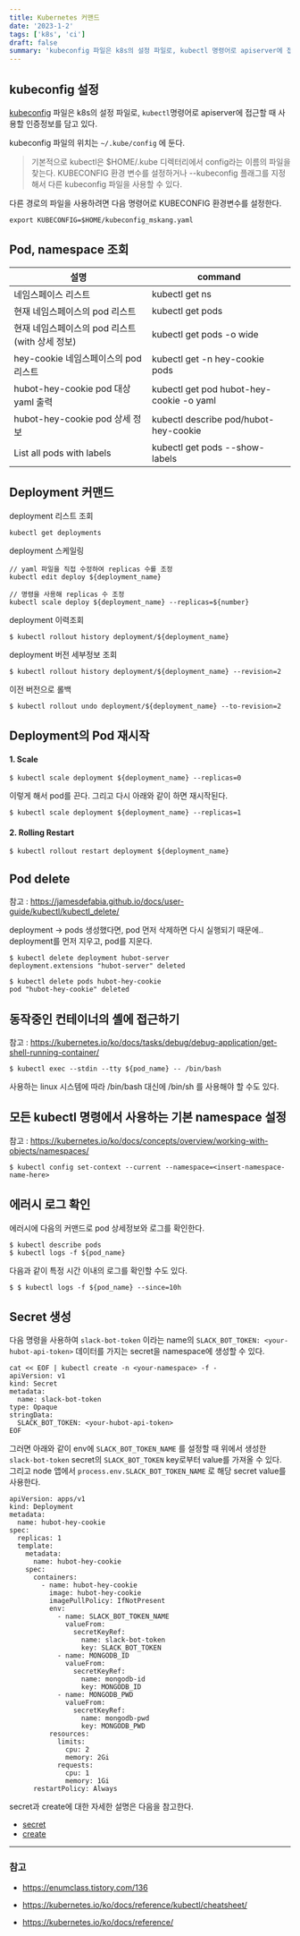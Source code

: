 ```yaml
---
title: Kubernetes 커맨드
date: '2023-1-2'
tags: ['k8s', 'ci']
draft: false
summary: 'kubeconfig 파일은 k8s의 설정 파일로, kubectl 명령어로 apiserver에 접근할 때 사용할 인증정보를 담고 있다.'
---
```


## kubeconfig 설정

[kubeconfig](https://kubernetes.io/ko/docs/concepts/configuration/organize-cluster-access-kubeconfig/) 파일은 k8s의 설정 파일로, `kubectl`명령어로 apiserver에 접근할 때 사용할 인증정보를 담고 있다.

kubeconfig 파일의 위치는 `~/.kube/config` 에 둔다.

> 기본적으로 kubectl은 $HOME/.kube 디렉터리에서 config라는 이름의 파일을 찾는다. KUBECONFIG 환경 변수를 설정하거나 --kubeconfig 플래그를 지정해서 다른 kubeconfig 파일을 사용할 수 있다.

다른 경로의 파일을 사용하려면 다음 명령어로 KUBECONFIG 환경변수를 설정한다.

```
export KUBECONFIG=$HOME/kubeconfig_mskang.yaml
```

## Pod, namespace 조회

| 설명                                            | command                                  |
| ----------------------------------------------- | ---------------------------------------- |
| 네임스페이스 리스트                             | kubectl get ns                           |
| 현재 네임스페이스의 pod 리스트                  | kubectl get pods                         |
| 현재 네임스페이스의 pod 리스트 (with 상세 정보) | kubectl get pods -o wide                 |
| hey-cookie 네임스페이스의 pod 리스트            | kubectl get -n hey-cookie pods           |
| hubot-hey-cookie pod 대상 yaml 출력             | kubectl get pod hubot-hey-cookie -o yaml |
| hubot-hey-cookie pod 상세 정보                  | kubectl describe pod/hubot-hey-cookie    |
| List all pods with labels                       | kubectl get pods --show-labels           |

## Deployment 커맨드

deployment 리스트 조회

```$
kubectl get deployments
```

deployment 스케일링

```$
// yaml 파일을 직접 수정하여 replicas 수를 조정
kubectl edit deploy ${deployment_name} 

// 명령을 사용해 replicas 수 조정
kubectl scale deploy ${deployment_name} --replicas=${number}
```

deployment 이력조회

```$
$ kubectl rollout history deployment/${deployment_name}
```

deployment 버전 세부정보 조회

```
$ kubectl rollout history deployment/${deployment_name} --revision=2
```

이전 버전으로 롤백

```
$ kubectl rollout undo deployment/${deployment_name} --to-revision=2
```

## Deployment의 Pod 재시작

#### 1. Scale

```
$ kubectl scale deployment ${deployment_name} --replicas=0
```

이렇게 해서 pod를 끈다. 그리고 다시 아래와 같이 하면 재시작된다.

```
$ kubectl scale deployment ${deployment_name} --replicas=1
```

#### 2. Rolling Restart

```
$ kubectl rollout restart deployment ${deployment_name}
```

## Pod delete

참고 : https://jamesdefabia.github.io/docs/user-guide/kubectl/kubectl_delete/

deployment -> pods 생성했다면, pod 먼저 삭제하면 다시 실행되기 때문에.. deployment를 먼저 지우고, pod를 지운다.

```
$ kubectl delete deployment hubot-server
deployment.extensions "hubot-server" deleted

$ kubectl delete pods hubot-hey-cookie
pod "hubot-hey-cookie" deleted
```

## 동작중인 컨테이너의 셸에 접근하기

참고 : https://kubernetes.io/ko/docs/tasks/debug/debug-application/get-shell-running-container/

```
$ kubectl exec --stdin --tty ${pod_name} -- /bin/bash
```

사용하는 linux 시스템에 따라 /bin/bash 대신에 /bin/sh 를 사용해야 할 수도 있다.

## 모든 kubectl 명령에서 사용하는 기본 namespace 설정

참고 : https://kubernetes.io/ko/docs/concepts/overview/working-with-objects/namespaces/

```
$ kubectl config set-context --current --namespace=<insert-namespace-name-here>
```

## 에러시 로그 확인

에러시에 다음의 커맨드로 pod 상세정보와 로그를 확인한다.

```
$ kubectl describe pods
$ kubectl logs -f ${pod_name}
```

다음과 같이 특정 시간 이내의 로그를 확인할 수도 있다.

```
$ $ kubectl logs -f ${pod_name} --since=10h
```

## Secret 생성

다음 명령을 사용하여 `slack-bot-token` 이라는 name의 `SLACK_BOT_TOKEN: <your-hubot-api-token>` 데이터를 가지는 secret을 namespace에 생성할 수 있다.

```
cat << EOF | kubectl create -n <your-namespace> -f -
apiVersion: v1
kind: Secret
metadata:
  name: slack-bot-token
type: Opaque
stringData:
  SLACK_BOT_TOKEN: <your-hubot-api-token>
EOF
```

그러면 아래와 같이 env에 `SLACK_BOT_TOKEN_NAME` 를 설정할 때 위에서 생성한 `slack-bot-token` secret의 `SLACK_BOT_TOKEN` key로부터 value를 가져올 수 있다. <br />
그리고 node 앱에서 `process.env.SLACK_BOT_TOKEN_NAME` 로 해당 secret value를 사용한다.

```
apiVersion: apps/v1
kind: Deployment
metadata:
  name: hubot-hey-cookie
spec:
  replicas: 1
  template:
    metadata:
      name: hubot-hey-cookie
    spec:
      containers:
        - name: hubot-hey-cookie
          image: hubot-hey-cookie
          imagePullPolicy: IfNotPresent
          env:
            - name: SLACK_BOT_TOKEN_NAME
              valueFrom:
                secretKeyRef:
                  name: slack-bot-token
                  key: SLACK_BOT_TOKEN
            - name: MONGODB_ID
              valueFrom:
                secretKeyRef:
                  name: mongodb-id
                  key: MONGODB_ID
            - name: MONGODB_PWD
              valueFrom:
                secretKeyRef:
                  name: mongodb-pwd
                  key: MONGODB_PWD
          resources:
            limits:
              cpu: 2
              memory: 2Gi
            requests:
              cpu: 1
              memory: 1Gi
      restartPolicy: Always
```

secret과 create에 대한 자세한 설명은 다음을 참고한다. <br />

- [secret](https://kubernetes.io/ko/docs/tasks/inject-data-application/distribute-credentials-secure/)
- [create](https://kubernetes.io/docs/reference/generated/kubectl/kubectl-commands#create)

---

### 참고

- https://enumclass.tistory.com/136

- https://kubernetes.io/ko/docs/reference/kubectl/cheatsheet/

- https://kubernetes.io/ko/docs/reference/
